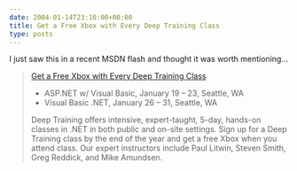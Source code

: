 ```yaml
---
date: 2004-01-14T23:10:00+00:00
title: Get a Free Xbox with Every Deep Training Class
type: posts
---
```

I just saw this in a recent MSDN flash and thought it was worth mentioning...

> [Get a Free Xbox with Every Deep Training Class](http://www.deeptraining.com/xbox.aspx)
>
>   * ASP.NET w/ Visual Basic, January 19 – 23, Seattle, WA
>   * Visual Basic .NET, January 26 – 31, Seattle, WA
>
> Deep Training offers intensive, expert-taught, 5-day, hands-on classes in .NET in both public and on-site settings. Sign up for a Deep Training class by the end of the year and get a free Xbox when you attend class. Our expert instructors include Paul Litwin, Steven Smith, Greg Reddick, and Mike Amundsen.
